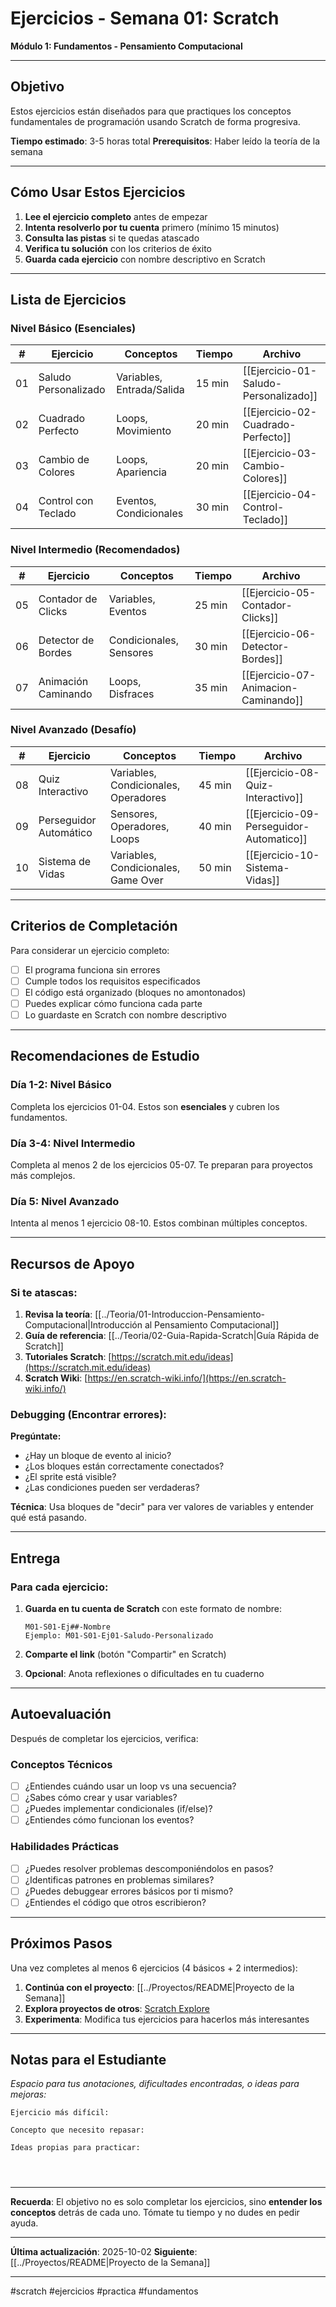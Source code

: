 # Ejercicios - Semana 01: Scratch

**Módulo 1: Fundamentos - Pensamiento Computacional**

---

## Objetivo

Estos ejercicios están diseñados para que practiques los conceptos fundamentales de programación usando Scratch de forma progresiva.

**Tiempo estimado**: 3-5 horas total
**Prerequisitos**: Haber leído la teoría de la semana

---

## Cómo Usar Estos Ejercicios

1. **Lee el ejercicio completo** antes de empezar
2. **Intenta resolverlo por tu cuenta** primero (mínimo 15 minutos)
3. **Consulta las pistas** si te quedas atascado
4. **Verifica tu solución** con los criterios de éxito
5. **Guarda cada ejercicio** con nombre descriptivo en Scratch

---

## Lista de Ejercicios

### Nivel Básico (Esenciales)

| # | Ejercicio | Conceptos | Tiempo | Archivo |
|---|-----------|-----------|--------|---------|
| 01 | Saludo Personalizado | Variables, Entrada/Salida | 15 min | [[Ejercicio-01-Saludo-Personalizado]] |
| 02 | Cuadrado Perfecto | Loops, Movimiento | 20 min | [[Ejercicio-02-Cuadrado-Perfecto]] |
| 03 | Cambio de Colores | Loops, Apariencia | 20 min | [[Ejercicio-03-Cambio-Colores]] |
| 04 | Control con Teclado | Eventos, Condicionales | 30 min | [[Ejercicio-04-Control-Teclado]] |

### Nivel Intermedio (Recomendados)

| # | Ejercicio | Conceptos | Tiempo | Archivo |
|---|-----------|-----------|--------|---------|
| 05 | Contador de Clicks | Variables, Eventos | 25 min | [[Ejercicio-05-Contador-Clicks]] |
| 06 | Detector de Bordes | Condicionales, Sensores | 30 min | [[Ejercicio-06-Detector-Bordes]] |
| 07 | Animación Caminando | Loops, Disfraces | 35 min | [[Ejercicio-07-Animacion-Caminando]] |

### Nivel Avanzado (Desafío)

| # | Ejercicio | Conceptos | Tiempo | Archivo |
|---|-----------|-----------|--------|---------|
| 08 | Quiz Interactivo | Variables, Condicionales, Operadores | 45 min | [[Ejercicio-08-Quiz-Interactivo]] |
| 09 | Perseguidor Automático | Sensores, Operadores, Loops | 40 min | [[Ejercicio-09-Perseguidor-Automatico]] |
| 10 | Sistema de Vidas | Variables, Condicionales, Game Over | 50 min | [[Ejercicio-10-Sistema-Vidas]] |

---

## Criterios de Completación

Para considerar un ejercicio completo:

- [ ] El programa funciona sin errores
- [ ] Cumple todos los requisitos especificados
- [ ] El código está organizado (bloques no amontonados)
- [ ] Puedes explicar cómo funciona cada parte
- [ ] Lo guardaste en Scratch con nombre descriptivo

---

## Recomendaciones de Estudio

### Día 1-2: Nivel Básico
Completa los ejercicios 01-04. Estos son **esenciales** y cubren los fundamentos.

### Día 3-4: Nivel Intermedio
Completa al menos 2 de los ejercicios 05-07. Te preparan para proyectos más complejos.

### Día 5: Nivel Avanzado
Intenta al menos 1 ejercicio 08-10. Estos combinan múltiples conceptos.

---

## Recursos de Apoyo

### Si te atascas:

1. **Revisa la teoría**: [[../Teoria/01-Introduccion-Pensamiento-Computacional|Introducción al Pensamiento Computacional]]
2. **Guía de referencia**: [[../Teoria/02-Guia-Rapida-Scratch|Guía Rápida de Scratch]]
3. **Tutoriales Scratch**: [https://scratch.mit.edu/ideas](https://scratch.mit.edu/ideas)
4. **Scratch Wiki**: [https://en.scratch-wiki.info/](https://en.scratch-wiki.info/)

### Debugging (Encontrar errores):

**Pregúntate:**
- ¿Hay un bloque de evento al inicio?
- ¿Los bloques están correctamente conectados?
- ¿El sprite está visible?
- ¿Las condiciones pueden ser verdaderas?

**Técnica**: Usa bloques de "decir" para ver valores de variables y entender qué está pasando.

---

## Entrega

### Para cada ejercicio:

1. **Guarda en tu cuenta de Scratch** con este formato de nombre:
   ```
   M01-S01-Ej##-Nombre
   Ejemplo: M01-S01-Ej01-Saludo-Personalizado
   ```

2. **Comparte el link** (botón "Compartir" en Scratch)

3. **Opcional**: Anota reflexiones o dificultades en tu cuaderno

---

## Autoevaluación

Después de completar los ejercicios, verifica:

### Conceptos Técnicos
- [ ] ¿Entiendes cuándo usar un loop vs una secuencia?
- [ ] ¿Sabes cómo crear y usar variables?
- [ ] ¿Puedes implementar condicionales (if/else)?
- [ ] ¿Entiendes cómo funcionan los eventos?

### Habilidades Prácticas
- [ ] ¿Puedes resolver problemas descomponiéndolos en pasos?
- [ ] ¿Identificas patrones en problemas similares?
- [ ] ¿Puedes debuggear errores básicos por ti mismo?
- [ ] ¿Entiendes el código que otros escribieron?

---

## Próximos Pasos

Una vez completes al menos 6 ejercicios (4 básicos + 2 intermedios):

1. **Continúa con el proyecto**: [[../Proyectos/README|Proyecto de la Semana]]
2. **Explora proyectos de otros**: [Scratch Explore](https://scratch.mit.edu/explore/projects/all)
3. **Experimenta**: Modifica tus ejercicios para hacerlos más interesantes

---

## Notas para el Estudiante

*Espacio para tus anotaciones, dificultades encontradas, o ideas para mejoras:*

```
Ejercicio más difícil:

Concepto que necesito repasar:

Ideas propias para practicar:




```

---

**Recuerda**: El objetivo no es solo completar los ejercicios, sino **entender los conceptos** detrás de cada uno. Tómate tu tiempo y no dudes en pedir ayuda.

---

**Última actualización**: 2025-10-02
**Siguiente**: [[../Proyectos/README|Proyecto de la Semana]]

---

#scratch #ejercicios #practica #fundamentos
